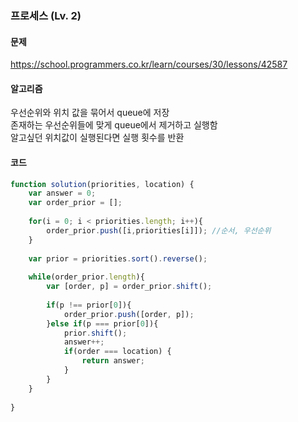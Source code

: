 ### 프로세스 (Lv. 2)

#### 문제
https://school.programmers.co.kr/learn/courses/30/lessons/42587

#### 알고리즘
우선순위와 위치 값을 묶어서 queue에 저장  
존재하는 우선순위들에 맞게 queue에서 제거하고 실행함  
알고싶던 위치값이 실행된다면 실행 횟수를 반환   

#### 코드
```js
function solution(priorities, location) {
    var answer = 0;
    var order_prior = [];
    
    for(i = 0; i < priorities.length; i++){
        order_prior.push([i,priorities[i]]); //순서, 우선순위
    }
    
    var prior = priorities.sort().reverse();
    
    while(order_prior.length){
        var [order, p] = order_prior.shift();
        
        if(p !== prior[0]){
            order_prior.push([order, p]);
        }else if(p === prior[0]){
            prior.shift();
            answer++;
            if(order === location) {
                return answer;
            }
        }
    }
    
}
```
